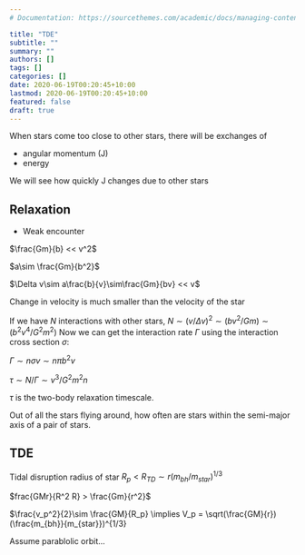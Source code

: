 ```yaml
---
# Documentation: https://sourcethemes.com/academic/docs/managing-content/

title: "TDE"
subtitle: ""
summary: ""
authors: []
tags: []
categories: []
date: 2020-06-19T00:20:45+10:00
lastmod: 2020-06-19T00:20:45+10:00
featured: false
draft: true
---
```



When stars come too close to other stars, there will be exchanges of 
* angular momentum (J)
* energy

We will see how quickly J changes due to other stars
 
## Relaxation

* Weak encounter

$\frac{Gm}{b} << v^2$

$a\sim \frac{Gm}{b^2}$

$\Delta v\sim a\frac{b}{v}\sim\frac{Gm}{bv} << v$

Change in velocity is much smaller than the velocity of the star

If we have $N$ interactions with other stars,
$N\sim (v/\Delta v)^2 \sim (bv^2/Gm) \sim (b^2v^4/G^2m^2)$
Now we can get the interaction rate $\Gamma$ using the interaction cross section $\sigma$:

$\Gamma \sim n\sigma v \sim n\pi b^2v$

$\tau\sim N/ \Gamma \sim v^3/G^2m^2n$

$\tau$ is the two-body relaxation timescale.

Out of all the stars flying around, how often are stars within the semi-major axis of a pair of stars.


## TDE
Tidal disruption radius of star
$R_p < R_{TD} \sim r (m_{bh}/m_{star})^{1/3}$

$frac{GMr}{R^2 R} > \frac{Gm}{r^2}$

$\frac{v_p^2}{2}\sim \frac{GM}{R_p} \implies V_p = \sqrt(\frac{GM}{r})(\frac{m_{bh}}{m_{star}})^{1/3}


Assume parablolic orbit...

